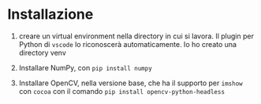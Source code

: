 # Installazione

1. creare un virtual environment nella directory in cui si lavora.
Il plugin per Python di `vscode` lo riconoscerà automaticamente. Io ho creato una directory venv

2. Installare NumPy, con `pip install numpy`

3. Installare OpenCV, nella versione base, che ha il supporto per `imshow` con `cocoa`
con il comando `pip install opencv-python-headless`